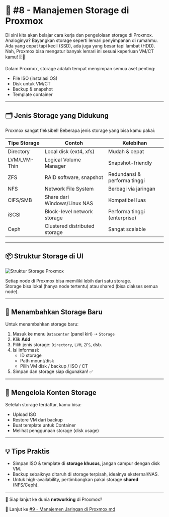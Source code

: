 # 💾 #8 - Manajemen Storage di Proxmox
Di sini kita akan belajar cara kerja dan pengelolaan storage di Proxmox.    
Analoginya? Bayangkan storage seperti lemari penyimpanan di rumahmu. Ada yang cepat tapi kecil (SSD), ada juga yang besar tapi lambat (HDD). Nah, Proxmox bisa mengatur banyak lemari ini sesuai keperluan VM/CT kamu! 🗄️🔧  

Dalam Proxmox, storage adalah tempat menyimpan semua aset penting:

- File ISO (instalasi OS)
- Disk untuk VM/CT
- Backup & snapshot
- Template container

---

## 🗂️ Jenis Storage yang Didukung

Proxmox sangat fleksibel! Beberapa jenis storage yang bisa kamu pakai:

| Tipe Storage      | Contoh                        | Kelebihan                      |
|-------------------|-------------------------------|--------------------------------|
| Directory         | Local disk (ext4, xfs)        | Mudah & cepat                  |
| LVM/LVM-Thin      | Logical Volume Manager        | Snapshot-friendly              |
| ZFS               | RAID software, snapshot       | Redundansi & performa tinggi   |
| NFS               | Network File System           | Berbagi via jaringan           |
| CIFS/SMB          | Share dari Windows/Linux NAS  | Kompatibel luas                |
| iSCSI             | Block-level network storage   | Performa tinggi (enterprise)   |
| Ceph              | Clustered distributed storage | Sangat scalable                |

---

## 📦 Struktur Storage di UI

![Struktur Storage Proxmox](https://files.programster.org/tutorials/kvm/proxmox/storage-guide/storage-configurations.png)

Setiap node di Proxmox bisa memiliki lebih dari satu storage.  
Storage bisa lokal (hanya node tertentu) atau shared (bisa diakses semua node).

---

## 🔧 Menambahkan Storage Baru

Untuk menambahkan storage baru:

1. Masuk ke menu `Datacenter` (panel kiri) ➝ `Storage`
2. Klik **Add**
3. Pilih jenis storage: `Directory`, `LVM`, `ZFS`, dsb.
4. Isi informasi:
   - ID storage
   - Path mount/disk
   - Pilih VM disk / backup / ISO / CT
5. Simpan dan storage siap digunakan! ✅

---

## 📂 Mengelola Konten Storage

Setelah storage terdaftar, kamu bisa:

- Upload ISO
- Restore VM dari backup
- Buat template untuk Container
- Melihat penggunaan storage (disk usage)

---

## 💡 Tips Praktis

- Simpan ISO & template di **storage khusus**, jangan campur dengan disk VM.
- Backup sebaiknya ditaruh di storage terpisah, idealnya eksternal/NAS.
- Untuk high-availability, pertimbangkan pakai storage **shared** (NFS/Ceph).

---

🎯 Siap lanjut ke dunia **networking** di Proxmox?

🔗 Lanjut ke [#9 - Manajemen Jaringan di Proxmox.md](./#9%20-%20Manajemen%20Jaringan%20di%20Proxmox.md)
